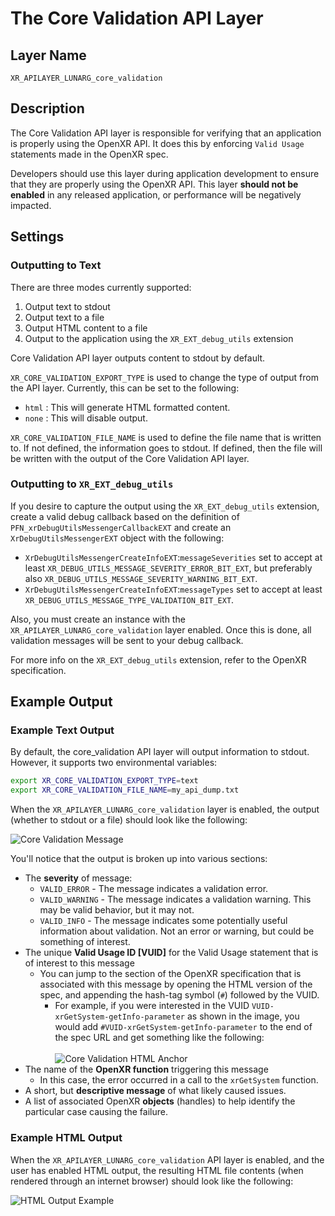 # The Core Validation API Layer

<!--
Copyright (c) 2017-2024, The Khronos Group Inc.

SPDX-License-Identifier: CC-BY-4.0
-->

## Layer Name

`XR_APILAYER_LUNARG_core_validation`

## Description

The Core Validation API layer is responsible for verifying that an
application is properly using the OpenXR API.  It does this by
enforcing `Valid Usage` statements made in the OpenXR spec.

Developers should use this layer during application development to ensure
that they are properly using the OpenXR API.  This layer **should not be
enabled** in any released application, or performance will be negatively impacted.

## Settings

### Outputting to Text

There are three modes currently supported:

1. Output text to stdout
2. Output text to a file
3. Output HTML content to a file
4. Output to the application using the `XR_EXT_debug_utils` extension

Core Validation API layer outputs content to stdout by default.

`XR_CORE_VALIDATION_EXPORT_TYPE` is used to change the type of output from
the API layer.  Currently, this can be set to the following:

* `html`  : This will generate HTML formatted content.
* `none`  : This will disable output.

`XR_CORE_VALIDATION_FILE_NAME` is used to define the file name that is
written to.  If not defined, the information goes to stdout.  If defined,
then the file will be written with the output of the Core Validation API
layer.

### Outputting to `XR_EXT_debug_utils`

If you desire to capture the output using the `XR_EXT_debug_utils` extension,
create a valid debug callback based on the definition of
`PFN_xrDebugUtilsMessengerCallbackEXT` and create an `XrDebugUtilsMessengerEXT`
object with the following:

* `XrDebugUtilsMessengerCreateInfoEXT`:`messageSeverities` set to accept at
  least `XR_DEBUG_UTILS_MESSAGE_SEVERITY_ERROR_BIT_EXT`, but preferably also
  `XR_DEBUG_UTILS_MESSAGE_SEVERITY_WARNING_BIT_EXT`.
* `XrDebugUtilsMessengerCreateInfoEXT`:`messageTypes` set to accept at least
  `XR_DEBUG_UTILS_MESSAGE_TYPE_VALIDATION_BIT_EXT`.

Also, you must create an instance with the `XR_APILAYER_LUNARG_core_validation`
layer enabled.
Once this is done, all validation messages will be sent to your debug callback.

For more info on the `XR_EXT_debug_utils` extension, refer to the OpenXR
specification.

## Example Output

### Example Text Output

By default, the core_validation API layer will output information
to stdout.  However, it supports two environmental variables:

```sh
export XR_CORE_VALIDATION_EXPORT_TYPE=text
export XR_CORE_VALIDATION_FILE_NAME=my_api_dump.txt
```

When the `XR_APILAYER_LUNARG_core_validation` layer is enabled, the
output (whether to stdout or a file) should look like the following:

![Core Validation Message](./core_validation_message.svg)

You'll notice that the output is broken up into various sections:

* The **severity** of message:
  * `VALID_ERROR` - The message indicates a validation error.
  * `VALID_WARNING` - The message indicates a validation warning. This may be
    valid behavior, but it may not.
  * `VALID_INFO` - The message indicates some potentially useful information
    about validation. Not an error or warning, but could be something of
    interest.
* The unique **Valid Usage ID [VUID]** for the Valid Usage statement that is of
  interest to this message
  * You can jump to the section of the OpenXR specification that is associated
    with this message by opening the HTML version of the spec, and appending the
    hash-tag symbol (`#`) followed by the VUID.
    * For example, if you were interested in the VUID
      `VUID-xrGetSystem-getInfo-parameter` as shown in the image, you would add
      `#VUID-xrGetSystem-getInfo-parameter` to the end of the spec URL and get
      something like the following: <br/> <br/>
      ![Core Validation HTML Anchor](./core_validation_html_anchor.png)
* The name of the **OpenXR function** triggering this message
  * In this case, the error occurred in a call to the `xrGetSystem` function.
* A short, but **descriptive message** of what likely caused issues.
* A list of associated OpenXR **objects** (handles) to help identify the
  particular case causing the failure.

### Example HTML Output

When the `XR_APILAYER_LUNARG_core_validation` API layer is enabled, and the user
has enabled HTML output, the resulting HTML file contents (when rendered through
an internet browser) should look like the following:

![HTML Output Example](./OpenXR_Core_Validation.png)
